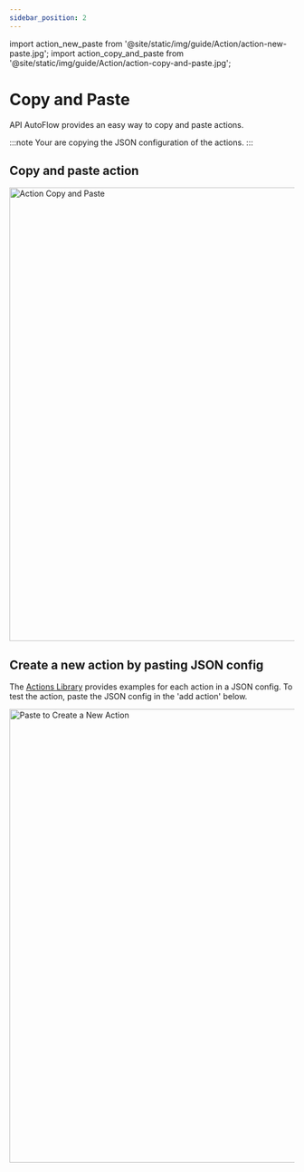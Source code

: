 ```yaml
---
sidebar_position: 2
---
```


import action_new_paste from '@site/static/img/guide/Action/action-new-paste.jpg';
import action_copy_and_paste from '@site/static/img/guide/Action/action-copy-and-paste.jpg';

# Copy and Paste

API AutoFlow provides an easy way to copy and paste actions.

:::note
Your are copying the JSON configuration of the actions.
:::


## Copy and paste action


<img src={action_copy_and_paste} alt="Action Copy and Paste" class="myResponsiveImg" width="800px"/>


## Create a new action by pasting JSON config

The <a href="docs/Documentation/actions-library/"> Actions Library</a> provides examples for each action in a JSON config.  To test the action, paste the JSON config in the 'add action' below.

<img src={action_new_paste} alt="Paste to Create a New Action" class="myResponsiveImg" width="800px"/>


